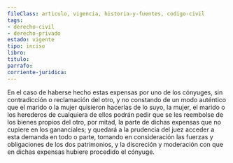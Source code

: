```yaml
---
fileClass: articulo, vigencia, historia-y-fuentes, codigo-civil
tags:
- derecho-civil
- derecho-privado
estado: vigente
tipo: inciso
libro:
titulo:
parrafo:
corriente-juridica:
---
```

En el caso de haberse hecho estas expensas por uno de los cónyuges, sin contradicción o reclamación del otro, y no constando de un modo auténtico que el marido o la mujer quisieron hacerlas de lo suyo, la mujer, el marido o los herederos de cualquiera de ellos podrán pedir que se les reembolse de los bienes propios del otro, por mitad, la parte de dichas expensas que no cupiere en los gananciales; y quedará a la prudencia del juez acceder a esta demanda en todo o parte, tomando en consideración las fuerzas y obligaciones de los dos patrimonios, y la discreción y moderación con que en dichas expensas hubiere procedido el cónyuge.